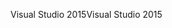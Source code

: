 <span data-ttu-id="9b1de-101">Visual Studio 2015</span><span class="sxs-lookup"><span data-stu-id="9b1de-101">Visual Studio 2015</span></span>